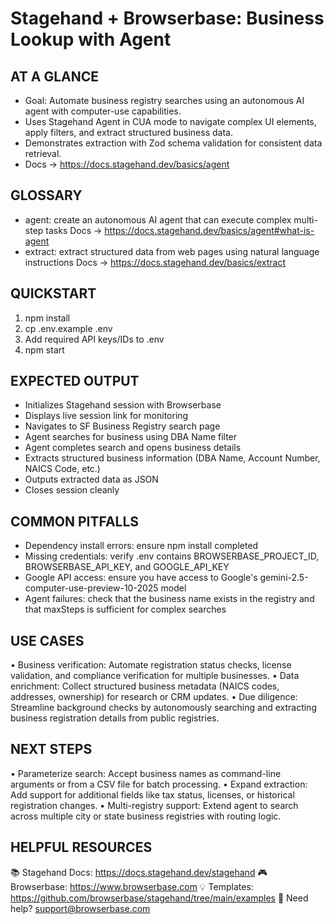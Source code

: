 # Stagehand + Browserbase: Business Lookup with Agent

## AT A GLANCE
- Goal: Automate business registry searches using an autonomous AI agent with computer-use capabilities.
- Uses Stagehand Agent in CUA mode to navigate complex UI elements, apply filters, and extract structured business data.
- Demonstrates extraction with Zod schema validation for consistent data retrieval.
- Docs → https://docs.stagehand.dev/basics/agent

## GLOSSARY
- agent: create an autonomous AI agent that can execute complex multi-step tasks
  Docs → https://docs.stagehand.dev/basics/agent#what-is-agent
- extract: extract structured data from web pages using natural language instructions
  Docs → https://docs.stagehand.dev/basics/extract

## QUICKSTART
1) npm install
2) cp .env.example .env
3) Add required API keys/IDs to .env
4) npm start

## EXPECTED OUTPUT
- Initializes Stagehand session with Browserbase
- Displays live session link for monitoring
- Navigates to SF Business Registry search page
- Agent searches for business using DBA Name filter
- Agent completes search and opens business details
- Extracts structured business information (DBA Name, Account Number, NAICS Code, etc.)
- Outputs extracted data as JSON
- Closes session cleanly

## COMMON PITFALLS
- Dependency install errors: ensure npm install completed
- Missing credentials: verify .env contains BROWSERBASE_PROJECT_ID, BROWSERBASE_API_KEY, and GOOGLE_API_KEY
- Google API access: ensure you have access to Google's gemini-2.5-computer-use-preview-10-2025 model
- Agent failures: check that the business name exists in the registry and that maxSteps is sufficient for complex searches

## USE CASES
• Business verification: Automate registration status checks, license validation, and compliance verification for multiple businesses.
• Data enrichment: Collect structured business metadata (NAICS codes, addresses, ownership) for research or CRM updates.
• Due diligence: Streamline background checks by autonomously searching and extracting business registration details from public registries.

## NEXT STEPS
• Parameterize search: Accept business names as command-line arguments or from a CSV file for batch processing.
• Expand extraction: Add support for additional fields like tax status, licenses, or historical registration changes.
• Multi-registry support: Extend agent to search across multiple city or state business registries with routing logic.

## HELPFUL RESOURCES
📚 Stagehand Docs:     https://docs.stagehand.dev/stagehand
🎮 Browserbase:        https://www.browserbase.com
💡 Templates:          https://github.com/browserbase/stagehand/tree/main/examples
📧 Need help?          support@browserbase.com

